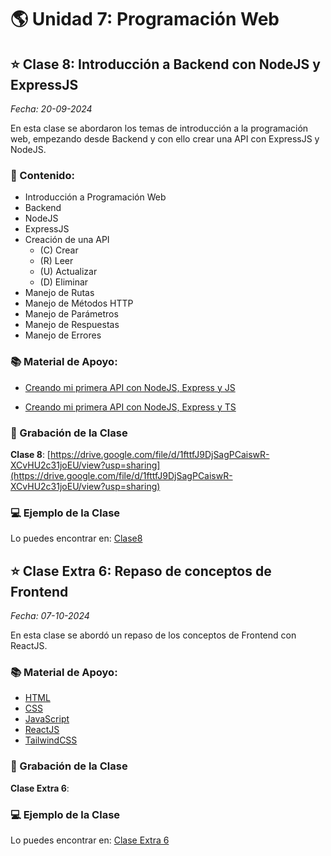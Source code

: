 # 🌎 Unidad 7: Programación Web

## ⭐️ Clase 8: Introducción a Backend con NodeJS y ExpressJS

_Fecha: 20-09-2024_

En esta clase se abordaron los temas de introducción a la programación web, empezando desde Backend y con ello crear una API con ExpressJS y NodeJS.

### 📖 Contenido:

- Introducción a Programación Web
- Backend
- NodeJS
- ExpressJS
- Creación de una API
    - (C) Crear
    - (R) Leer
    - (U) Actualizar
    - (D) Eliminar
- Manejo de Rutas
- Manejo de Métodos HTTP
- Manejo de Parámetros
- Manejo de Respuestas
- Manejo de Errores

### 📚 Material de Apoyo:

- [Creando mi primera API con NodeJS, Express y JS](./API-JS.md)

- [Creando mi primera API con NodeJS, Express y TS](./API-TS.md)

### 🎥 Grabación de la Clase

**Clase 8**: [https://drive.google.com/file/d/1fttfJ9DjSagPCaiswR-XCvHU2c31joEU/view?usp=sharing](https://drive.google.com/file/d/1fttfJ9DjSagPCaiswR-XCvHU2c31joEU/view?usp=sharing)

### 💻 Ejemplo de la Clase

Lo puedes encontrar en:  [Clase8](./Clase8/)

## ⭐️ Clase Extra 6: Repaso de conceptos de Frontend

_Fecha: 07-10-2024_

En esta clase se abordó un repaso de los conceptos de Frontend con ReactJS.

### 📚 Material de Apoyo:

- [HTML](./HTML.md)
- [CSS](./CSS.md)
- [JavaScript](./JavaScript.md)
- [ReactJS](./ReactJS.md)
- [TailwindCSS](./TailwindCSS.md)

### 🎥 Grabación de la Clase

**Clase Extra 6**: []()

### 💻 Ejemplo de la Clase

Lo puedes encontrar en:  [Clase Extra 6](./Extra6/)